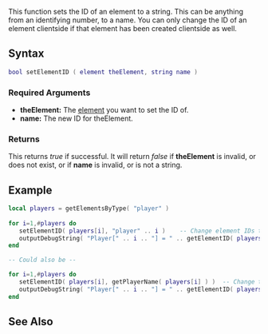 This function sets the ID of an element to a string. This can be anything from an identifying number, to a name. You can only change the ID of an element clientside if that element has been created clientside as well.

Syntax
------

``` lua
bool setElementID ( element theElement, string name ) 
```

### Required Arguments

-   **theElement:** The [element](/element.md "wikilink") you want to set the ID of.
-   **name:** The new ID for theElement.

### Returns

This returns *true* if successful. It will return *false* if **theElement** is invalid, or does not exist, or if **name** is invalid, or is not a string.

Example
-------

``` lua
local players = getElementsByType( "player" )
 
for i=1,#players do
   setElementID( players[i], "player" .. i )    -- Change element IDs to 'player1', 'players2', 'players3'...
   outputDebugString( "Player[" .. i .. "] = " .. getElementID( players[i] ) ) -- Output all the new element IDs
end

-- Could also be --

for i=1,#players do
   setElementID( players[i], getPlayerName( players[i] ) )  -- Change the element ID to the players name.
   outputDebugString( "Player[" .. i .. "] = " .. getElementID( players[i] ) )
end
```

See Also
--------
